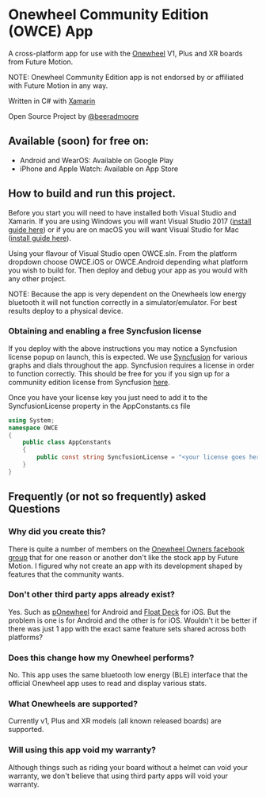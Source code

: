 Onewheel Community Edition (OWCE) App
===========

A cross-platform app for use with the [Onewheel](https://onewheel.com/) V1, Plus and XR boards from Future Motion.

NOTE: Onewheel Community Edition app is not endorsed by or affiliated with Future Motion in any way.

Written in C# with [Xamarin](http://www.xamarin.com)

Open Source Project by [@beeradmoore](http://www.twitter.com/beeradmoore) 

## Available (soon) for free on:
* Android and WearOS: Available on Google Play
* iPhone and Apple Watch: Available on App Store

## How to build and run this project. 

Before you start you will need to have installed both Visual Studio and Xamarin. If you are using Windows you will want Visual Studio 2017 ([install guide here](https://docs.microsoft.com/en-us/xamarin/cross-platform/get-started/installation/windows)) or if you are on macOS you will want Visual Studio for Mac ([install guide here](https://docs.microsoft.com/en-us/visualstudio/mac/installation)).

Using your flavour of Visual Studio open OWCE.sln. From the platform dropdown choose OWCE.iOS or OWCE.Android depending what platform you wish to build for. Then deploy and debug your app as you would with any other project.

NOTE: Because the app is very dependent on the Onewheels low energy bluetooth it will not function correctly in a simulator/emulator. For best results deploy to a physical device. 

### Obtaining and enabling a free Syncfusion license

If you deploy with the above instructions you may notice a Syncfusion license popup on launch, this is expected. We use [Syncfusion](https://www.syncfusion.com/products/xamarin) for various graphs and dials throughout the app. Syncfusion requires a license in order to function correctly. This should be free for you if you sign up for a communiity edition license from Syncfusion [here](https://www.syncfusion.com/products/communitylicense).

Once you have your license key you just need to add it to the SyncfusionLicense property in the AppConstants.cs file

```csharp
using System;
namespace OWCE
{
    public class AppConstants
    {
        public const string SyncfusionLicense = "<your license goes here>";
    }
}
```


## Frequently (or not so frequently) asked Questions

### Why did you create this?

There is quite a number of members on the [Onewheel Owners facebook group](https://www.facebook.com/groups/onewheelownersgroup/) that for one reason or another don't like the stock app by Future Motion. I figured why not create an app with its development shaped by features that the community wants.

### Don't other third party apps already exist?

Yes. Such as [pOnewheel](https://play.google.com/store/apps/details?id=net.kwatts.powtools&hl=en) for Android and [Float Deck](https://itunes.apple.com/us/app/float-deck/id1332503706?mt=8) for iOS. But the problem is one is for Android and the other is for iOS. Wouldn't it be better if there was just 1 app with the exact same feature sets shared across both platforms?

### Does this change how my Onewheel performs?

No. This app uses the same bluetooth low energy (BLE) interface that the official Onewheel app uses to read and display various stats.

### What Onewheels are supported?

Currently v1, Plus and XR models (all known released boards) are supported.

### Will using this app void my warranty?

Although things such as riding your board without a helmet can void your warranty, we don't believe that using third party apps will void your warranty.
